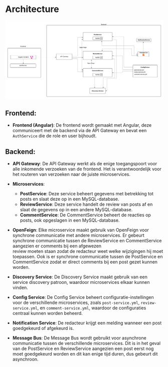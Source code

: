 # Architecture

![Architecture Diagram](./JavaArchitecture.png)


## Frontend:

- **Frontend (Angular)**: 
  De frontend wordt gemaakt met Angular, deze communiceert met de backend via de API Gateway en bevat een `AuthService` die de role en user bijhoudt.

## Backend:

- **API Gateway**: 
  De API Gateway werkt als de enige toegangspoort voor alle inkomende verzoeken van de frontend. Het is verantwoordelijk voor het routeren van verzoeken naar de juiste microservices.

- **Microservices**:
  - **PostService**: 
    Deze service beheert gegevens met betrekking tot posts en slaat deze op in een MySQL-database.
  - **ReviewService**: 
    Deze service handelt de review van posts af en slaat de gegevens op in een andere MySQL-database.
  - **CommentService**: 
    De CommentService beheert de reacties op posts, ook opgeslagen in een MySQL-database.

- **OpenFeign**: 
  Elke microservice maakt gebruik van OpenFeign voor synchrone communicatie met andere microservices. Er gebeurt synchrone communicatie tussen de ReviewService en CommentService aangezien er comments bij een afgewezen     
  review moeten staan zodat de redacteur weet welke wijzigingen hij moet toepassen. Ook is er synchrone communicatie tussen de PostService en CommentService zodat er direct comments bij een post gezet kunnen worden.

- **Discovery Service**: 
  De Discovery Service maakt gebruik van een service discovery patroon, waardoor microservices elkaar kunnen vinden. 
- **Config Service**: 
  De Config Service beheert configuratie-instellingen voor de verschillende microservices, zoals `post-service.yml`, `review-service.yml`, en `comment-service.yml`, waardoor de configuraties centraal kunnen worden beheerd.

- **Notification Service**: 
  De redacteur krijgt een melding wanneer een post goedgekeurd of afgekeurd is.

- **Message Bus**: 
  De Message Bus wordt gebruikt voor asynchrone communicatie tussen de verschillende microservices. Dit is in het geval van de PostService en ReviewService aangezien een post eerst nog moet goedgekeurd worden en dit kan     enige tijd duren, dus gebeurt dit asynchroon.



